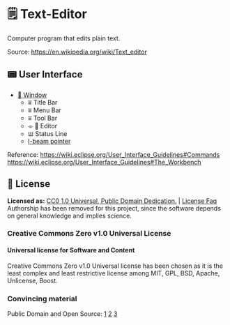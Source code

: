 # 🗒 Text-Editor
 Computer program that edits plain text. 
 
 Source: https://en.wikipedia.org/wiki/Text_editor

## 📟 User Interface 
* [🔳 Window](https://en.wikipedia.org/wiki/Window_(computing))
  * ⩸ Title Bar
  * ⩸ Menu Bar
  * ⩸ Tool Bar
  * ⌯ 📑 Editor
  * 𝍔 Status Line
  * [I-beam pointer](https://www.computerhope.com/jargon/i/ibeam.htm)

Reference: https://wiki.eclipse.org/User_Interface_Guidelines#Commands  
https://wiki.eclipse.org/User_Interface_Guidelines#The_Workbench

## 🔮 License
**Licensed as:** [CC0 1.0 Universal, Public Domain Dedication.](https://creativecommons.org/publicdomain/zero/1.0/?ref=chooser-v1)  | [License Faq](https://wiki.creativecommons.org/wiki/CC0_FAQ)  
Authorship has been removed for this project, since the software depends on general knowledge and implies science.
### Creative Commons Zero v1.0 Universal License 
#### Universal license for Software and Content
Creative Commons Zero v1.0 Universal license has been chosen as it is the least complex and least restrictive license among MIT, GPL, BSD, Apache, Unlicense, Boost.  

### Convincing material   
Public Domain and Open Source: [1](https://opensource.stackexchange.com/questions/4958/why-use-licenses-why-not-release-open-source-code-to-public-domain/4959) [2](https://softwareengineering.stackexchange.com/questions/106157/how-to-release-project-under-public-domain) [3](https://opensource.guide/legal/#which-open-source-license-is-appropriate-for-my-project)



